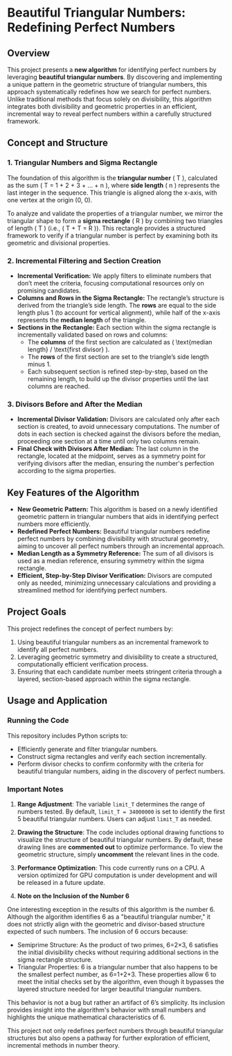 # Beautiful Triangular Numbers: Redefining Perfect Numbers

## Overview
This project presents a **new algorithm** for identifying perfect numbers by leveraging **beautiful triangular numbers**. By discovering and implementing a unique pattern in the geometric structure of triangular numbers, this approach systematically redefines how we search for perfect numbers. Unlike traditional methods that focus solely on divisibility, this algorithm integrates both divisibility and geometric properties in an efficient, incremental way to reveal perfect numbers within a carefully structured framework.

## Concept and Structure

### 1. Triangular Numbers and Sigma Rectangle
The foundation of this algorithm is the **triangular number** \( T \), calculated as the sum \( T = 1 + 2 + 3 + ... + n \), where **side length** \( n \) represents the last integer in the sequence. This triangle is aligned along the x-axis, with one vertex at the origin \(0, 0\).

To analyze and validate the properties of a triangular number, we mirror the triangular shape to form a **sigma rectangle** \( R \) by combining two triangles of length \( T \) (i.e., \( T + T = R \)). This rectangle provides a structured framework to verify if a triangular number is perfect by examining both its geometric and divisional properties.

### 2. Incremental Filtering and Section Creation
- **Incremental Verification:** We apply filters to eliminate numbers that don’t meet the criteria, focusing computational resources only on promising candidates.
- **Columns and Rows in the Sigma Rectangle:** The rectangle’s structure is derived from the triangle’s side length. The **rows** are equal to the side length plus 1 (to account for vertical alignment), while half of the x-axis represents the **median length** of the triangle.
- **Sections in the Rectangle:** Each section within the sigma rectangle is incrementally validated based on rows and columns:
  - The **columns** of the first section are calculated as \( \text{median length} / \text{first divisor} \).
  - The **rows** of the first section are set to the triangle’s side length minus 1.
  - Each subsequent section is refined step-by-step, based on the remaining length, to build up the divisor properties until the last columns are reached.

### 3. Divisors Before and After the Median
- **Incremental Divisor Validation:** Divisors are calculated only after each section is created, to avoid unnecessary computations. The number of dots in each section is checked against the divisors before the median, proceeding one section at a time until only two columns remain.
- **Final Check with Divisors After Median:** The last column in the rectangle, located at the midpoint, serves as a symmetry point for verifying divisors after the median, ensuring the number's perfection according to the sigma properties.

## Key Features of the Algorithm
- **New Geometric Pattern:** This algorithm is based on a newly identified geometric pattern in triangular numbers that aids in identifying perfect numbers more efficiently.
- **Redefined Perfect Numbers:** Beautiful triangular numbers redefine perfect numbers by combining divisibility with structural geometry, aiming to uncover all perfect numbers through an incremental approach.
- **Median Length as a Symmetry Reference:** The sum of all divisors is used as a median reference, ensuring symmetry within the sigma rectangle.
- **Efficient, Step-by-Step Divisor Verification:** Divisors are computed only as needed, minimizing unnecessary calculations and providing a streamlined method for identifying perfect numbers.

## Project Goals
This project redefines the concept of perfect numbers by:
1. Using beautiful triangular numbers as an incremental framework to identify all perfect numbers.
2. Leveraging geometric symmetry and divisibility to create a structured, computationally efficient verification process.
3. Ensuring that each candidate number meets stringent criteria through a layered, section-based approach within the sigma rectangle.

## Usage and Application

### Running the Code
This repository includes Python scripts to:
- Efficiently generate and filter triangular numbers.
- Construct sigma rectangles and verify each section incrementally.
- Perform divisor checks to confirm conformity with the criteria for beautiful triangular numbers, aiding in the discovery of perfect numbers.

### Important Notes
1. **Range Adjustment**: The variable `limit_T` determines the range of numbers tested. By default, `limit_T = 34000000` is set to identify the first 5 beautiful triangular numbers. Users can adjust `limit_T` as needed.
   
2. **Drawing the Structure**: The code includes optional drawing functions to visualize the structure of beautiful triangular numbers. By default, these drawing lines are **commented out** to optimize performance. To view the geometric structure, simply **uncomment** the relevant lines in the code.

3. **Performance Optimization**: This code currently runs on a CPU. A version optimized for GPU computation is under development and will be released in a future update.

4. **Note on the Inclusion of the Number 6**

One interesting exception in the results of this algorithm is the number 6. Although the algorithm identifies 6 as a "beautiful triangular number," it does not strictly align with the geometric and divisor-based structure expected of such numbers. The inclusion of 6 occurs because:

- Semiprime Structure: As the product of two primes, 6=2×3, 6 satisfies the initial divisibility checks without requiring additional sections in the sigma rectangle structure.
- Triangular Properties: 6 is a triangular number that also happens to be the smallest perfect number, as 6=1+2+3. These properties allow 6 to meet the initial checks set by the algorithm, even though it bypasses the layered structure needed for larger beautiful triangular numbers.

This behavior is not a bug but rather an artifact of 6’s simplicity. Its inclusion provides insight into the algorithm's behavior with small numbers and highlights the unique mathematical characteristics of 6.

This project not only redefines perfect numbers through beautiful triangular structures but also opens a pathway for further exploration of efficient, incremental methods in number theory.
